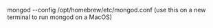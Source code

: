 mongod --config /opt/homebrew/etc/mongod.conf
(use this on a new terminal to run mongod on a MacOS)
